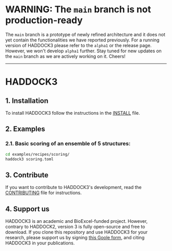 # WARNING: The `main` branch is not production-ready

The `main` branch is a prototype of newly refined architecture and it
does not yet contain the functionalities we have reported previously.
For a running version of HADDOCK3 please refer to the `alpha1` or the
release page. However, we won't develop `alpha1` further. Stay tuned for
new updates on the `main` branch as we are actively working on it.
Cheers!

* * *

# HADDOCK3

## 1. Installation

To install HADDOCK3 follow the instructions in the [INSTALL](INSTALL.md) file.

## 2. Examples

### 2.1. Basic scoring of an ensemble of 5 structures:

```bash
cd examples/recipes/scoring/
haddock3 scoring.toml
```

## 3. Contribute

If you want to contribute to HADDOCK3's development, read the
[CONTRIBUTING](CONTRIBUTING.md) file for instructions.

## 4. Support us

HADDOCK3 is an academic and BioExcel-funded project. However, contrary to HADDOCK2, version 3 is fully open-source and free to download. If you clone this repository and use HADDOCK3 for your research, please support us by signing [this Goole form][googleform], and citing HADDOCK3 in your publications.

[googleform]: https://docs.google.com/forms/d/e/1FAIpQLScDcd0rWtuzJ_4nftkDAHoLVwr1IAVwNJGhbaZdTYZ4vWu25w/viewform
